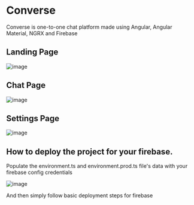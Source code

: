 # Converse

Converse is one-to-one chat platform made using Angular, Angular Material, NGRX and Firebase

## Landing Page

![image](https://firebasestorage.googleapis.com/v0/b/converse-8ebf5.appspot.com/o/landing.png?alt=media&token=938be4db-8b51-4f41-aaed-4fd179f229fc)

## Chat Page

![image](https://firebasestorage.googleapis.com/v0/b/converse-8ebf5.appspot.com/o/chat-page.png?alt=media&token=1b6ade9b-364c-4112-8661-904bbf8abf23)

## Settings Page

![image](https://firebasestorage.googleapis.com/v0/b/converse-8ebf5.appspot.com/o/settings.png?alt=media&token=bde2648b-c702-460a-ba64-4c54bc597a24)

## How to deploy the project for your firebase.

Populate the environment.ts and environment.prod.ts file's data with your firebase config credentials

![image](https://firebasestorage.googleapis.com/v0/b/converse-8ebf5.appspot.com/o/firebase-config.png?alt=media&token=914a4898-0e24-4b81-b3d0-a381e3fe9ec6)

And then simply follow basic deployment steps for firebase
